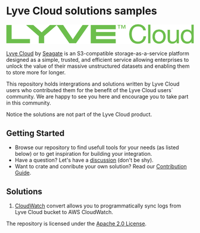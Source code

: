 # Lyve Cloud solutions samples

<img src="images/LyveCloud-logo.png?raw=true" width="700">

[Lyve Cloud](https://www.seagate.com/gb/en/services/cloud/storage/) by [Seagate](https://www.seagate.com) is an S3-compatible storage-as-a-service platform designed as a simple, trusted, and efficient service allowing enterprises to unlock the value of their massive unstructured datasets and enabling them to store more for longer.

This repository holds intergrations and solutions written by Lyve Cloud users who contributed them for the benefit of the Lyve Cloud users` community. We are happy to see you here and encourage you to take part in this community. 

Notice the solutions are not part of the Lyve Cloud product.  

## Getting Started
- Browse our repository to find usefull tools for your needs (as listed below) or to get inspiration for building your integration.
- Have a question? Let's have a [discussion](https://github.com/Seagate/Lyve-Cloud-solutions-samples/discussions) (don't be shy). 
- Want to crate and conribute your own solution? Read our [Contribution Guide](CONTRIBUTING.md).

## Solutions
1. [CloudWatch](CloudWatch/) convert allows you to programmatically sync logs from Lyve Cloud bucket to AWS CloudWatch. 

The repository is licensed under the [Apache 2.0 License](LICENSE).
